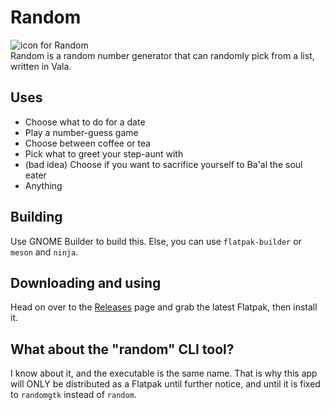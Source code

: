 # Random
![icon for Random](https://codeberg.org/foreverxml/random/raw/branch/hig/data/icons/hicolor/scalable/apps/page.codeberg.foreverxml.Random.svg)   
Random is a random number generator that can randomly pick from a list, written in Vala.
## Uses
- Choose what to do for a date
- Play a number-guess game
- Choose between coffee or tea
- Pick what to greet your step-aunt with
- (bad idea) Choose if you want to sacrifice yourself to Ba'al the soul eater
- Anything
## Building
Use GNOME Builder to build this. Else, you can use `flatpak-builder` or `meson` and `ninja`.
## Downloading and using
Head on over to the [Releases](https://codeberg.org/foreverxml/random/releases) page and grab the latest Flatpak, then install it.
## What about the "random" CLI tool?
I know about it, and the executable is the same name. That is why this app will ONLY be distributed as a Flatpak until further notice, and until it is fixed to `randomgtk` instead of `random`.
